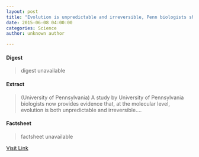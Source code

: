 ```yaml
---
layout: post
title: "Evolution is unpredictable and irreversible, Penn biologists show"
date: 2015-06-08 04:00:00
categories: Science
author: unknown author

---
```



#### Digest
>digest unavailable

#### Extract
>(University of Pennsylvania) A study by University of Pennsylvania biologists now provides evidence that, at the molecular level, evolution is both unpredictable and irreversible....

#### Factsheet
>factsheet unavailable

[Visit Link](http://www.eurekalert.org/pub_releases/2015-06/uop-eiu060815.php)


